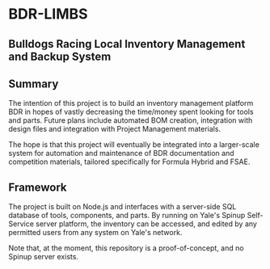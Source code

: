 # BDR-LIMBS
## Bulldogs Racing Local Inventory Management and Backup System

## Summary
The intention of this project is to build an inventory management platform BDR in hopes of vastly decreasing the time/money spent looking for tools and parts.  Future plans include automated BOM creation, integration with design files and integration with Project Management materials.

The hope is that this project will eventually be integrated into a larger-scale system for automation and maintenance of BDR documentation and competition materials, tailored specifically for Formula Hybrid and FSAE.

## Framework
The project is built on Node.js and interfaces with a server-side SQL database of tools, components, and parts.  By running on Yale's Spinup Self-Service server platform, the inventory can be accessed, and edited by any permitted users from any system on Yale's network.

Note that, at the moment, this repository is a proof-of-concept, and no Spinup server exists.